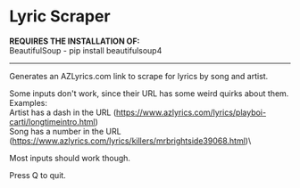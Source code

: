 # Lyric Scraper

**REQUIRES THE INSTALLATION OF:**\
BeautifulSoup - pip install beautifulsoup4

---

Generates an AZLyrics.com link to scrape for lyrics by song and artist.

Some inputs don't work, since their URL has some weird quirks about them.\
Examples:\
Artist has a dash in the URL (https://www.azlyrics.com/lyrics/playboi-carti/longtimeintro.html)\
Song has a number in the URL (https://www.azlyrics.com/lyrics/killers/mrbrightside39068.html)\

Most inputs should work though.

Press Q to quit.
